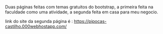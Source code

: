 Duas páginas feitas com temas gratuitos do bootstrap, a primeira feita na faculdade como uma atividade, a segunda feita em casa para meu negocio.

link do site da segunda página é : https://pipocas-castilho.000webhostapp.com/
